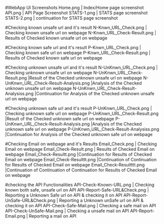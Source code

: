 #WebApp UI Screenshots
Home.png | Index/Home page screenshot
API.png | API Page Screenshot
STATS-1.png | STATS page screenshot
STATS-2.png |  continuation for STATS page screenshot

#Checking known unsafe url and it's result
N-Knwn_URL_Check.png | Checking known unsafe url on webpage
N-Knwn_URL_Check-Result.png | Results of Checked known unsafe url on webpage

#Checking known safe url and it's result
P-Knwn_URL_Check.png | Checking known safe url on webpage
P-Knwn_URL_Check-Result.png | Results of Checked known safe url on webpage

#Checking unknown unsafe url and it's result
N-UnKnwn_URL_Check.png | Checking unknown unsafe url on webpage
N-UnKnwn_URL_Check-Result.png |Result of the Checked unknown unsafe url on webpage
N-UnKnwn_URL_Check-Result-Analysis.png |Analysis of the Checked unknown unsafe url on webpage
N-UnKnwn_URL_Check-Result-Analysiss.png |Continuation for Analysis of the Checked unknown unsafe url on webpage

#Checking unknown safe url and it's result
P-UnKnwn_URL_Check.png | Checking unknown safe url on webpage
P-UnKnwn_URL_Check-Result.png |Result of the Checked unknown safe url on webpage
P-UnKnwn_URL_Check-Result-Analysis.png |Analysis of the Checked unknown safe url on webpage
P-UnKnwn_URL_Check-Result-Analysiss.png |Continuation for Analysis of the Checked unknown safe url on webpage

#Checking Email on webpage and it's Results
Email_Check.png | Checking Email on webpage
Email_Check-Result.png | Results of Checked Email on webpage
Email_Check-Resultt.png |Continuation for Results of Checked Email on webpage
Email_Check-Resulttt.png |Continuation of Continuation for Results of Checked Email on webpage
Email_Check-Resultttt.png |Continuation of Continuation of Continuation for Results of Checked Email on webpage

#checking the API Functionalities 
API-Check-Known-URL.png | Checking known both safe, unsafe url on API
API-Report-Safe-URL&Check.png | Reporting a Unknown Safe url on API & checking it on API
API-Report-UnSafe-URL&Check.png | Reporting a Unknown unSafe url on API & checking it on API
API-Check-Safe-Mail.png | Checking a safe mail on API
API-Check-UnSafe-Mail.png | Checking a unsafe mail on API
API-Report-Email.png | Reporting a mail on API
